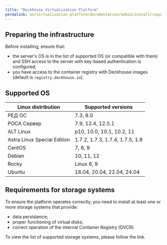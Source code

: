 ```yaml
---
title: "Deckhouse Virtualization Platform"
permalink: en/virtualization-platform/documentation/admin/install/requirements.html
---
```


## Preparing the infrastructure

Before installing, ensure that:
- the server's OS is in the list of supported OS (or compatible with them) and SSH access to the server with key-based authentication is configured;
- you have access to the container registry with Deckhouse images (default is `registry.deckhouse.io`).

## Supported OS

|Linux distribution|Supported versions|
|------------------|------------------|
|РЕД ОС | 7.3, 8.0|
|РОСА Сервер | 7.9, 12.4, 12.5.1|
|ALT Linux | p10, 10.0, 10.1, 10.2, 11|
|Astra Linux Special Edition | 1.7.2, 1.7.3, 1.7.4, 1.7.5, 1.8|
|CentOS | 7, 8, 9|
|Debian | 10, 11, 12|
|Rocky | Linux 8, 9|
|Ubuntu | 18.04, 20.04, 22.04, 24.04|

## Requirements for storage systems

To ensure the platform operates correctly, you need to install at least one or more storage systems that provide:
- data persistence;
- proper functioning of virtual disks;
- correct operation of the internal Container Registry (DVCR).

To view the list of supported storage systems, please follow the link.